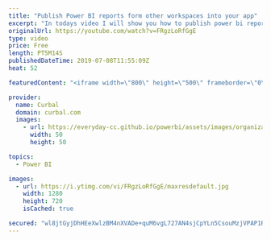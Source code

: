 ```yaml
---
title: "Publish Power BI reports form other workspaces into your app"
excerpt: "In todays video I will show you how to publish power bi reports from different workspaces into an app, and I also ask for your help to test the permissions for me.#curbal #powerbhi  Check my previous video here: https://www.youtube.com/watch?v=3Bo0HHUcuas  Want to publish multiple apps from the same"
originalUrl: https://youtube.com/watch?v=FRgzLoRfGgE
type: video
price: Free
length: PT5M14S
publishedDateTime: 2019-07-08T11:55:09Z
heat: 52

featuredContent: "<iframe width=\"800\" height=\"500\" frameborder=\"0\" src=\"https://www.youtube.com/embed/FRgzLoRfGgE\" allow=\"accelerometer; autoplay; encrypted-media; gyroscope; picture-in-picture\" allowfullscreen></iframe>"

provider:
  name: Curbal
  domain: curbal.com
  images:
    - url: https://everyday-cc.github.io/powerbi/assets/images/organizations/curbal.com-50x50.jpg
      width: 50
      height: 50

topics:
  - Power BI

images:
  - url: https://i.ytimg.com/vi/FRgzLoRfGgE/maxresdefault.jpg
    width: 1280
    height: 720
    isCached: true

secured: "wl8jtGyjDhHEeXwlzBM4nXVADe+quM6vgL727AN4sjCpYLn5CsouMzjVPAP1R25LVCn9Qj3CEFVj2k5cafeozP6sa4a6GDOBUwczAouKZ+eeCIc20Pn9/1z+JAY6kfNyQ0g66Gz932qgdDxRtTMV8iZMghiSg3VZc3COxyr0G4WRqVaMZxYUwkmrkGfthmly/BIA1mip23HXZu2oEyB+HXqaUo0E+sV62H34qqLx4v952tu7+wYB+MRHQtGAbWIyWj5pxdwIdk3YI8SbrFrYZSgpkGh0+f53uzW+q7BcQIAx1S/+ZPgZ9di+AMiAK60HTaUtUIhc1ljFudGHmgpus+dy1mor1D7Y67D5ig6CVaru9iSZD5bGRk+afCjepvUIK8U1dSqlf1J4oo9KHKlErp4llB8Sqmf4ZamolqFGmaY=;tyOcvhXxSbxPdhPErPX9xA=="
---
```


